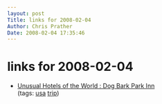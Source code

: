 ```yaml
---
layout: post
Title: links for 2008-02-04  
Author: Chris Prather
Date: 2008-02-04 17:35:46
---
```


# links for 2008-02-04
<ul class="delicious">
	<li>
		<div class="delicious-link"><a href="http://www.unusualhotelsoftheworld.com/HotelDetails.aspx?HotelID=3430&src=search&ClassID=&Keyword=&LocationID=&RatingId=&PageNo=0&CountryID=184">Unusual Hotels of the World : Dog Bark Park Inn</a></div>
		<div class="delicious-tags">(tags: <a href="http://del.icio.us/perigrin/usa">usa</a> <a href="http://del.icio.us/perigrin/trip">trip</a>)</div>
	</li>
</ul>

